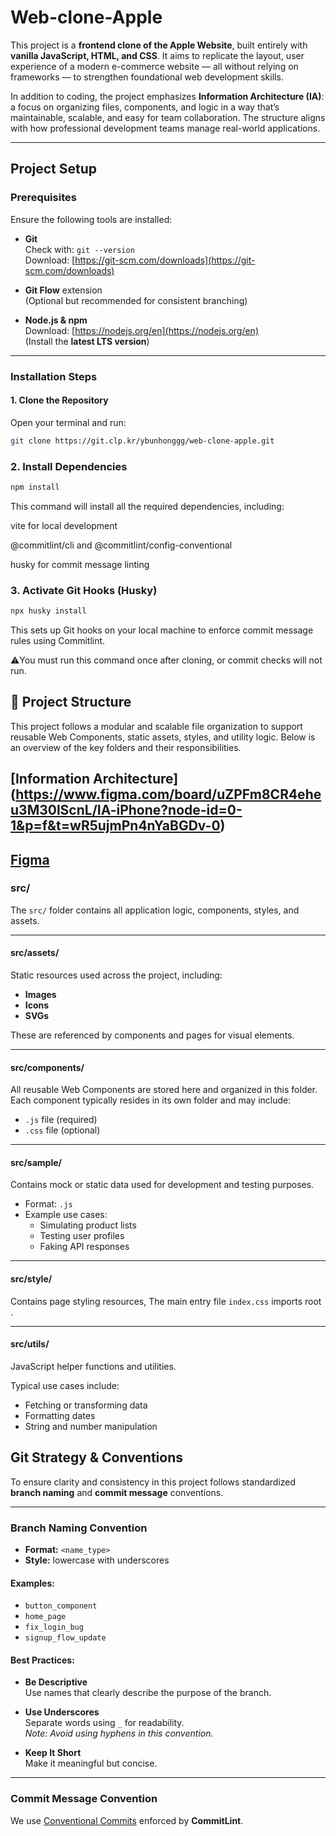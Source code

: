 # Web-clone-Apple

This project is a **frontend clone of the Apple Website**, built entirely with **vanilla JavaScript, HTML, and CSS**. It aims to replicate the layout, user experience of a modern e-commerce website — all without relying on frameworks — to strengthen foundational web development skills.

In addition to coding, the project emphasizes **Information Architecture (IA)**: a focus on organizing files, components, and logic in a way that’s maintainable, scalable, and easy for team collaboration. The structure aligns with how professional development teams manage real-world applications.

---

## Project Setup

### Prerequisites

Ensure the following tools are installed:

- **Git**  
  Check with: `git --version`  
  Download: [https://git-scm.com/downloads](https://git-scm.com/downloads)

- **Git Flow** extension  
  (Optional but recommended for consistent branching)

- **Node.js & npm**  
  Download: [https://nodejs.org/en](https://nodejs.org/en)  
  (Install the **latest LTS version**)

---

### Installation Steps

#### 1. Clone the Repository

Open your terminal and run:

```bash
git clone https://git.clp.kr/ybunhonggg/web-clone-apple.git
```

### 2. Install Dependencies

```bash
npm install
```

This command will install all the required dependencies, including:

vite for local development

@commitlint/cli and @commitlint/config-conventional

husky for commit message linting

### 3. Activate Git Hooks (Husky)

```bash
npx husky install
```

This sets up Git hooks on your local machine to enforce commit message rules using Commitlint.

⚠️You must run this command once after cloning, or commit checks will not run.

## 📁 Project Structure

This project follows a modular and scalable file organization to support reusable Web Components, static assets, styles, and utility logic. Below is an overview of the key folders and their responsibilities.

## [Information Architecture] (https://www.figma.com/board/uZPFm8CR4eheu3M30lScnL/IA-iPhone?node-id=0-1&p=f&t=wR5ujmPn4nYaBGDv-0)

## [Figma](https://www.figma.com/design/0fCpkIA6kjDtdP5xNYVoE3/AppleCloneProject?node-id=530-469&p=f&t=5fiZK0YGdK59WrR0-0)

### src/

The `src/` folder contains all application logic, components, styles, and assets.

---

#### src/assets/

Static resources used across the project, including:

- **Images**
- **Icons**
- **SVGs**

These are referenced by components and pages for visual elements.

---

#### src/components/

All reusable Web Components are stored here and organized in this folder.
Each component typically resides in its own folder and may include:

- `.js` file (required)
- `.css` file (optional)

---

#### src/sample/

Contains mock or static data used for development and testing purposes.

- Format: `.js`
- Example use cases:
  - Simulating product lists
  - Testing user profiles
  - Faking API responses

---

#### src/style/

Contains page styling resources, The main entry file `index.css` imports root .

---

#### src/utils/

JavaScript helper functions and utilities.

Typical use cases include:

- Fetching or transforming data
- Formatting dates
- String and number manipulation

## Git Strategy & Conventions

To ensure clarity and consistency in this project follows standardized **branch naming** and **commit message** conventions.

---

### Branch Naming Convention

- **Format:** `<name_type>`
- **Style:** lowercase with underscores

#### Examples:

- `button_component`
- `home_page`
- `fix_login_bug`
- `signup_flow_update`

#### Best Practices:

- **Be Descriptive**  
  Use names that clearly describe the purpose of the branch.

- **Use Underscores**  
  Separate words using `_` for readability.  
  _Note: Avoid using hyphens in this convention._

- **Keep It Short**  
  Make it meaningful but concise.

---

### Commit Message Convention

We use [Conventional Commits](https://www.conventionalcommits.org/en/v1.0.0/) enforced by **CommitLint**.

